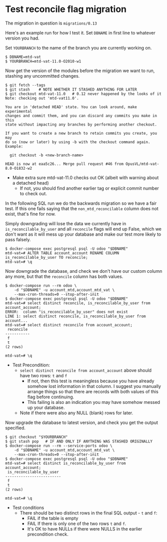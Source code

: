 # Test reconcile flag migration

The migration in question is `migrations/0.13`

Here's an example run for how I test it.  Set `DBNAME` in first line to whatever version you had.

Set `YOURBRANCH` to the name of the branch you are currently working on.

```
$ DBNAME=mtd-vat
$ YOURBRANCH=mtd-vat-11.0-O2010-w1
```

Now get the version of the modules before the migration we want to run, stashing any uncommitted changes.

```
$ git fetch --tags
$ git stash    # NOTE WHETHER IT STASHED ANYTHING FOR LATER
$ git checkout mtd-vat-11.0   # 0.12 never happened by the looks of it
Note: checking out 'mtd-vat11.0'.

You are in 'detached HEAD' state. You can look around, make experimental
changes and commit them, and you can discard any commits you make in this
state without impacting any branches by performing another checkout.

If you want to create a new branch to retain commits you create, you may
do so (now or later) by using -b with the checkout command again. Example:

  git checkout -b <new-branch-name>

HEAD is now at eaa5c26... Merge pull request #46 from OpusVL/mtd-vat-8.0-O1832-w2
```

* Make extra sure mtd-vat-11.0 checks out OK (albeit with warning about a detached head)
  * If not, you should find another earlier tag or explicit commit number to check out.

In the following SQL run we do the backwards migration so we have a fair test.  If this one fails saying that the `non_mtd_reconcilable` column does not exist, that's fine for now.

Simply downgrading will lose the data we currently have in `is_reconcilable_by_user` and
all `reconcile` flags will end up False, which we don't want as it will mess up your
database and make our test more likely to pass falsely.

``` 
$ docker-compose exec postgresql psql -U odoo "$DBNAME"
mtd-vat=# ALTER TABLE account_account RENAME COLUMN is_reconcilable_by_user TO reconcile;
mtd-vat=# \q
```

Now downgrade the database, and check we don't have our custom column any more, but that the `reconcile` column has both values.
```
$ docker-compose run --rm odoo \
    -d "$DBNAME" -u account_mtd,account_mtd_vat \
    --max-cron-threads=0 --stop-after-init
$ docker-compose exec postgresql psql -U odoo "$DBNAME"
mtd-vat=# select distinct reconcile, is_reconcilable_by_user from account_account;
ERROR:  column "is_reconcilable_by_user" does not exist
LINE 1: select distinct reconcile, is_reconcilable_by_user from account...
mtd-vat=# select distinct reconcile from account_account;
 reconcile 
-----------
 f
 t
(2 rows)

mtd-vat=# \q
```

* Test Precondition:
  * `select distinct reconcile from account_account` above should have two rows: `t` and `f`
    * If not, then this test is meaningless because you have already somehow lost information in that column.  I suggest you manually arrange things so that there are records with both values of this flag before continuing.
    * This failing is also an indication you may have somehow messed up your database.
  * Note if there were also any NULL (blank) rows for later.

Now upgrade the database to latest version, and check you get the output specified.

```
$ git checkout "$YOURBRANCH"
$ git stash pop   # IF AND ONLY IF ANYTHING WAS STASHED ORIGINALLY
$ docker-compose run --rm --service-ports odoo \
    -d "$DBNAME" -u account_mtd,account_mtd_vat \
    --max-cron-threads=0 --stop-after-init
$ docker-compose exec postgresql psql -U odoo "$DBNAME"
mtd-vat=# select distinct is_reconcilable_by_user from account_account;
 is_reconcilable_by_user 
-------------------------
 f
 t
(2 rows)

mtd-vat=# \q
```

* Test conditions
  * There should be two distinct rows in the final SQL output - `t` and `f`:
    * FAIL if the table is empty
    * FAIL If there is only one of the two rows `t` and `f`.
    * It's OK to have NULLs if there were NULLS in the earlier precondition check.
